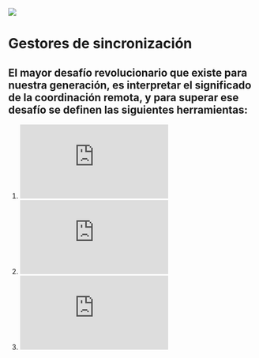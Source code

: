 ![](http://cdn.array.se/files/2012/02/iOS-5-WiFi-Sync.jpg)

# **Gestores de sincronización**

## El mayor desafío revolucionario que existe para nuestra generación, es interpretar el significado de la coordinación remota, y para superar ese desafío se definen las siguientes herramientas:

1. ![GIT](https://github.com/el3ctron/canal_seguro/blob/master/git.md)
2. ![Yandex](https://github.com/el3ctron/canal_seguro/blob/master/yandex.md)
3. ![Dropbox](https://github.com/el3ctron/canal_seguro/blob/master/dropbox.md)
